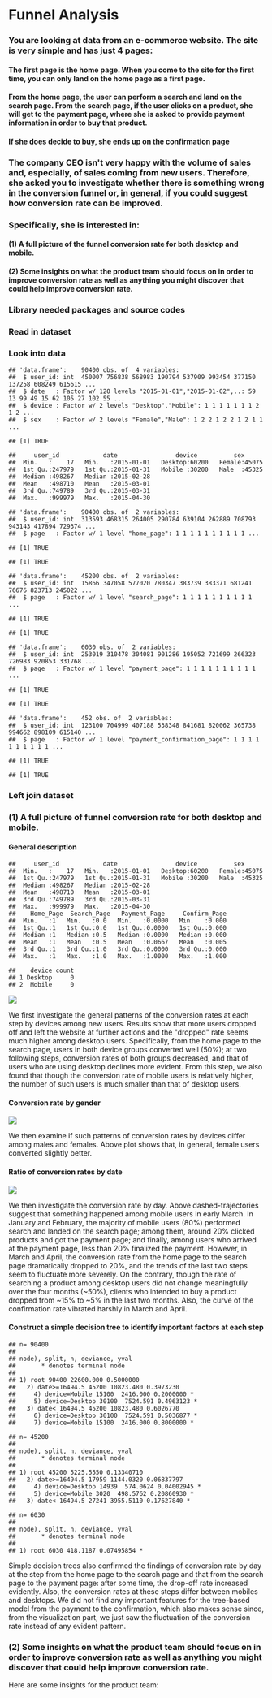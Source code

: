 Funnel Analysis
================

<!-- .slide: style="text-align: justify;"> -->
### You are looking at data from an e-commerce website. The site is very simple and has just 4 pages:

#### The first page is the home page. When you come to the site for the first time, you can only land on the home page as a first page.

#### From the home page, the user can perform a search and land on the search page. From the search page, if the user clicks on a product, she will get to the payment page, where she is asked to provide payment information in order to buy that product.

#### If she does decide to buy, she ends up on the confirmation page

### The company CEO isn't very happy with the volume of sales and, especially, of sales coming from new users. Therefore, she asked you to investigate whether there is something wrong in the conversion funnel or, in general, if you could suggest how conversion rate can be improved.

### Specifically, she is interested in:

#### (1) A full picture of the funnel conversion rate for both desktop and mobile.

#### (2) Some insights on what the product team should focus on in order to improve conversion rate as well as anything you might discover that could help improve conversion rate.

### Library needed packages and source codes

### Read in dataset

### Look into data

    ## 'data.frame':    90400 obs. of  4 variables:
    ##  $ user_id: int  450007 756838 568983 190794 537909 993454 377150 137258 608249 615615 ...
    ##  $ date   : Factor w/ 120 levels "2015-01-01","2015-01-02",..: 59 13 99 49 15 62 105 27 102 55 ...
    ##  $ device : Factor w/ 2 levels "Desktop","Mobile": 1 1 1 1 1 1 1 2 1 2 ...
    ##  $ sex    : Factor w/ 2 levels "Female","Male": 1 2 2 1 2 2 1 2 1 1 ...

    ## [1] TRUE

    ##     user_id            date                device          sex       
    ##  Min.   :    17   Min.   :2015-01-01   Desktop:60200   Female:45075  
    ##  1st Qu.:247979   1st Qu.:2015-01-31   Mobile :30200   Male  :45325  
    ##  Median :498267   Median :2015-02-28                                 
    ##  Mean   :498710   Mean   :2015-03-01                                 
    ##  3rd Qu.:749789   3rd Qu.:2015-03-31                                 
    ##  Max.   :999979   Max.   :2015-04-30

    ## 'data.frame':    90400 obs. of  2 variables:
    ##  $ user_id: int  313593 468315 264005 290784 639104 262889 708793 943143 417894 729374 ...
    ##  $ page   : Factor w/ 1 level "home_page": 1 1 1 1 1 1 1 1 1 1 ...

    ## [1] TRUE

    ## [1] TRUE

    ## 'data.frame':    45200 obs. of  2 variables:
    ##  $ user_id: int  15866 347058 577020 780347 383739 383371 681241 76676 823713 245022 ...
    ##  $ page   : Factor w/ 1 level "search_page": 1 1 1 1 1 1 1 1 1 1 ...

    ## [1] TRUE

    ## [1] TRUE

    ## 'data.frame':    6030 obs. of  2 variables:
    ##  $ user_id: int  253019 310478 304081 901286 195052 721699 266323 726983 920853 331768 ...
    ##  $ page   : Factor w/ 1 level "payment_page": 1 1 1 1 1 1 1 1 1 1 ...

    ## [1] TRUE

    ## [1] TRUE

    ## 'data.frame':    452 obs. of  2 variables:
    ##  $ user_id: int  123100 704999 407188 538348 841681 820062 365738 994662 898109 615140 ...
    ##  $ page   : Factor w/ 1 level "payment_confirmation_page": 1 1 1 1 1 1 1 1 1 1 ...

    ## [1] TRUE

    ## [1] TRUE

### Left join dataset

### (1) A full picture of funnel conversion rate for both desktop and mobile.

#### General description

    ##     user_id            date                device          sex       
    ##  Min.   :    17   Min.   :2015-01-01   Desktop:60200   Female:45075  
    ##  1st Qu.:247979   1st Qu.:2015-01-31   Mobile :30200   Male  :45325  
    ##  Median :498267   Median :2015-02-28                                 
    ##  Mean   :498710   Mean   :2015-03-01                                 
    ##  3rd Qu.:749789   3rd Qu.:2015-03-31                                 
    ##  Max.   :999979   Max.   :2015-04-30                                 
    ##    Home_Page  Search_Page   Payment_Page     Confirm_Page  
    ##  Min.   :1   Min.   :0.0   Min.   :0.0000   Min.   :0.000  
    ##  1st Qu.:1   1st Qu.:0.0   1st Qu.:0.0000   1st Qu.:0.000  
    ##  Median :1   Median :0.5   Median :0.0000   Median :0.000  
    ##  Mean   :1   Mean   :0.5   Mean   :0.0667   Mean   :0.005  
    ##  3rd Qu.:1   3rd Qu.:1.0   3rd Qu.:0.0000   3rd Qu.:0.000  
    ##  Max.   :1   Max.   :1.0   Max.   :1.0000   Max.   :1.000

    ##    device count
    ## 1 Desktop     0
    ## 2  Mobile     0

![](5.Funnel_Analysis_files/figure-markdown_github/unnamed-chunk-5-1.png)

We first investigate the general patterns of the conversion rates at each step by devices among new users. Results show that more users dropped off and left the website at further actions and the "dropped" rate seems much higher among desktop users. Specifically, from the home page to the search page, users in both device groups converted well (50%); at two following steps, conversion rates of both groups decreased, and that of users who are using desktop declines more evident. From this step, we also found that though the conversion rate of mobile users is relatively higher, the number of such users is much smaller than that of desktop users.

#### Conversion rate by gender

![](5.Funnel_Analysis_files/figure-markdown_github/unnamed-chunk-6-1.png)

We then examine if such patterns of conversion rates by devices differ among males and females. Above plot shows that, in general, female users converted slightly better.

#### Ratio of conversion rates by date

![](5.Funnel_Analysis_files/figure-markdown_github/unnamed-chunk-7-1.png)

We then investigate the conversion rate by day. Above dashed-trajectories suggest that something happened among mobile users in early March. In January and February, the majority of mobile users (80%) performed search and landed on the search page; among them, around 20% clicked products and got the payment page; and finally, among users who arrived at the payment page, less than 20% finalized the payment. However, in March and April, the conversion rate from the home page to the search page dramatically dropped to 20%, and the trends of the last two steps seem to fluctuate more severely. On the contrary, though the rate of searching a product among desktop users did not change meaningfully over the four months (~50%), clients who intended to buy a product dropped from ~15% to ~5% in the last two months. Also, the curve of the confirmation rate vibrated harshly in March and April.

#### Construct a simple decision tree to identify important factors at each step

    ## n= 90400 
    ## 
    ## node), split, n, deviance, yval
    ##       * denotes terminal node
    ## 
    ## 1) root 90400 22600.000 0.5000000  
    ##   2) date>=16494.5 45200 10823.480 0.3973230  
    ##     4) device=Mobile 15100  2416.000 0.2000000 *
    ##     5) device=Desktop 30100  7524.591 0.4963123 *
    ##   3) date< 16494.5 45200 10823.480 0.6026770  
    ##     6) device=Desktop 30100  7524.591 0.5036877 *
    ##     7) device=Mobile 15100  2416.000 0.8000000 *

    ## n= 45200 
    ## 
    ## node), split, n, deviance, yval
    ##       * denotes terminal node
    ## 
    ## 1) root 45200 5225.5550 0.13340710  
    ##   2) date>=16494.5 17959 1144.0320 0.06837797  
    ##     4) device=Desktop 14939  574.0624 0.04002945 *
    ##     5) device=Mobile 3020  498.5762 0.20860930 *
    ##   3) date< 16494.5 27241 3955.5110 0.17627840 *

    ## n= 6030 
    ## 
    ## node), split, n, deviance, yval
    ##       * denotes terminal node
    ## 
    ## 1) root 6030 418.1187 0.07495854 *

Simple decision trees also confirmed the findings of conversion rate by day at the step from the home page to the search page and that from the search page to the payment page: after some time, the drop-off rate increased evidently. Also, the conversion rates at these steps differ between mobiles and desktops. We did not find any important features for the tree-based model from the payment to the confirmation, which also makes sense since, from the visualization part, we just saw the fluctuation of the conversion rate instead of any evident pattern.

### (2) Some insights on what the product team should focus on in order to improve conversion rate as well as anything you might discover that could help improve conversion rate.

Here are some insights for the product team:

